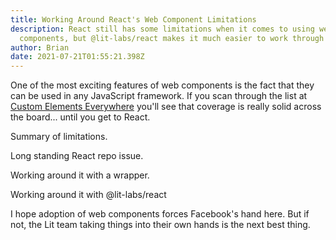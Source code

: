 ```yaml
---
title: Working Around React's Web Component Limitations
description: React still has some limitations when it comes to using web
  components, but @lit-labs/react makes it much easier to work through them.
author: Brian
date: 2021-07-21T01:55:21.398Z
---
```

One of the most exciting features of web components is the fact that they can be used in any JavaScript framework. If you scan through the list at [Custom Elements Everywhere](https://custom-elements-everywhere.com/) you'll see that coverage is really solid across the board... until you get to React.

Summary of limitations.

Long standing React repo issue.

Working around it with a wrapper.

Working around it with @lit-labs/react

I hope adoption of web components forces Facebook's hand here. But if not, the Lit team taking things into their own hands is the next best thing.